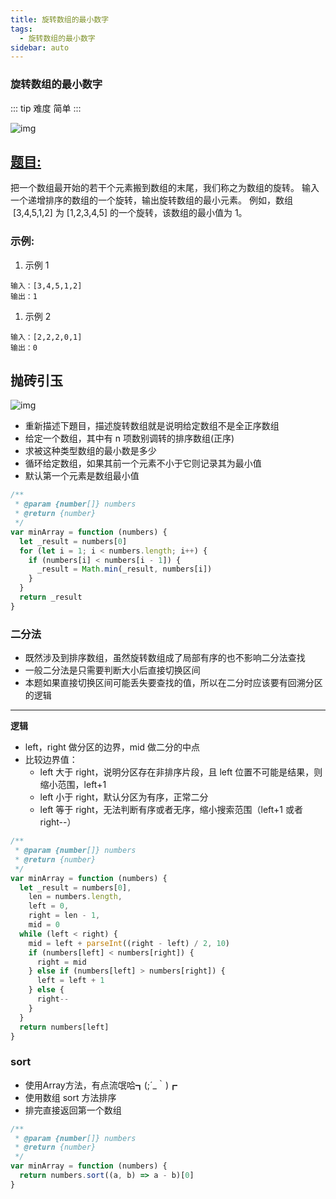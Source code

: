 ```yaml
---
title: 旋转数组的最小数字
tags:
  - 旋转数组的最小数字
sidebar: auto
---
```


### 旋转数组的最小数字

::: tip 难度
简单
:::

![img](http://qiniu.gaowenju.com/leecode/banner/20200722.jpg)

## [题目:](https://leetcode-cn.com/problems/xuan-zhuan-shu-zu-de-zui-xiao-shu-zi-lcof/)

把一个数组最开始的若干个元素搬到数组的末尾，我们称之为数组的旋转。
输入一个递增排序的数组的一个旋转，输出旋转数组的最小元素。
例如，数组  [3,4,5,1,2] 为 [1,2,3,4,5] 的一个旋转，该数组的最小值为 1。

### 示例:

1. 示例 1

```
输入：[3,4,5,1,2]
输出：1
```

1. 示例 2

```
输入：[2,2,2,0,1]
输出：0
```

## 抛砖引玉

![img](http://qiniu.gaowenju.com/leecode/20200722.png)

- 重新描述下題目，描述旋转数组就是说明给定数组不是全正序数组
- 给定一个数组，其中有 n 项数别调转的排序数组(正序)
- 求被这种类型数组的最小数是多少
- 循环给定数组，如果其前一个元素不小于它则记录其为最小值
- 默认第一个元素是数组最小值

```javascript
/**
 * @param {number[]} numbers
 * @return {number}
 */
var minArray = function (numbers) {
  let _result = numbers[0]
  for (let i = 1; i < numbers.length; i++) {
    if (numbers[i] < numbers[i - 1]) {
      _result = Math.min(_result, numbers[i])
    }
  }
  return _result
}
```

### 二分法

- 既然涉及到排序数组，虽然旋转数组成了局部有序的也不影响二分法查找
- 一般二分法是只需要判断大小后直接切换区间
- 本题如果直接切换区间可能丢失要查找的值，所以在二分时应该要有回溯分区的逻辑

---

**逻辑**

- left，right 做分区的边界，mid 做二分的中点
- 比较边界值：
  - left 大于 right，说明分区存在非排序片段，且 left 位置不可能是结果，则缩小范围，left+1
  - left 小于 right，默认分区为有序，正常二分
  - left 等于 right，无法判断有序或者无序，缩小搜索范围（left+1 或者 right--）

```javascript
/**
 * @param {number[]} numbers
 * @return {number}
 */
var minArray = function (numbers) {
  let _result = numbers[0],
    len = numbers.length,
    left = 0,
    right = len - 1,
    mid = 0
  while (left < right) {
    mid = left + parseInt((right - left) / 2, 10)
    if (numbers[left] < numbers[right]) {
      right = mid
    } else if (numbers[left] > numbers[right]) {
      left = left + 1
    } else {
      right--
    }
  }
  return numbers[left]
}
```

### sort

- 使用Array方法，有点流氓哈┓(;´_｀)┏
- 使用数组 sort 方法排序
- 排完直接返回第一个数组

```javascript
/**
 * @param {number[]} numbers
 * @return {number}
 */
var minArray = function (numbers) {
  return numbers.sort((a, b) => a - b)[0]
}
```
